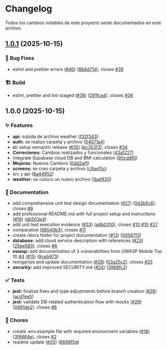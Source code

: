 # Changelog

Todos los cambios notables de este proyecto serán documentados en este archivo.

## [1.0.1](https://github.com/XMaximusYakuzaX/reservas-medicas/compare/v1.0.0...v1.0.1) (2025-10-15)

### 🐛 Bug Fixes

- eslint and prettier errors ([#40](https://github.com/XMaximusYakuzaX/reservas-medicas/issues/40)) ([884d71d](https://github.com/XMaximusYakuzaX/reservas-medicas/commit/884d71dd7f3c483f2e0e27b27887a3cdbf332530)), closes [#39](https://github.com/XMaximusYakuzaX/reservas-medicas/issues/39)

### 🏗️ Build

- eslint, prettier and lint-staged ([#38](https://github.com/XMaximusYakuzaX/reservas-medicas/issues/38)) ([291fca4](https://github.com/XMaximusYakuzaX/reservas-medicas/commit/291fca47679e44cad710ca0ff47f9f3389aedd54)), closes [#36](https://github.com/XMaximusYakuzaX/reservas-medicas/issues/36)

## 1.0.0 (2025-10-15)

### ✨ Features

- **api:** subida de archivo weather ([f32f343](https://github.com/XMaximusYakuzaX/reservas-medicas/commit/f32f343ff6ff9e8278ebee80d55b8674f51a7274))
- **auth:** se realizo carpeta y archivo ([04571a4](https://github.com/XMaximusYakuzaX/reservas-medicas/commit/04571a432a00627e743108a9f202b076f6875bfb))
- **ci:** setup semantic release ([#35](https://github.com/XMaximusYakuzaX/reservas-medicas/issues/35)) ([bc353f3](https://github.com/XMaximusYakuzaX/reservas-medicas/commit/bc353f3ef0e690c66db08a8cd3104692d69502e7)), closes [#34](https://github.com/XMaximusYakuzaX/reservas-medicas/issues/34)
- **Correciones:** Cambios realizados y funcionales ([43a1227](https://github.com/XMaximusYakuzaX/reservas-medicas/commit/43a1227ff8d656ee7192ba5c94f41c25f839a75f))
- integrate Supabase cloud DB and BMI calculation ([90cddf0](https://github.com/XMaximusYakuzaX/reservas-medicas/commit/90cddf064009ed7a8c8441acf8294cf2d2eb7eec))
- **Mejoras:** Nuevos Cambios ([0dd2af1](https://github.com/XMaximusYakuzaX/reservas-medicas/commit/0dd2af17d71d812d6bf928c1830a79a70cebd51d))
- **screens:** se creo carpeta y archivo ([c9ae15c](https://github.com/XMaximusYakuzaX/reservas-medicas/commit/c9ae15ccfba90f723fe4d727a054748118d94a4a))
- src y api ([8a44952](https://github.com/XMaximusYakuzaX/reservas-medicas/commit/8a44952a2cd289f3486cd6837323af965a19999f))
- **weather:** se coloco un nuevo archivo ([1baf920](https://github.com/XMaximusYakuzaX/reservas-medicas/commit/1baf920cf20a29649ffba98d13acbd7ac1870841))

### 📝 Documentation

- add comprehensive unit test design documentation ([#27](https://github.com/XMaximusYakuzaX/reservas-medicas/issues/27)) ([0d2b5c6](https://github.com/XMaximusYakuzaX/reservas-medicas/commit/0d2b5c644cfa9643c1adfebd383f2ea5ac069621)), closes [#9](https://github.com/XMaximusYakuzaX/reservas-medicas/issues/9)
- add professional README.md with full project setup and instructions ([#16](https://github.com/XMaximusYakuzaX/reservas-medicas/issues/16)) ([db503e4](https://github.com/XMaximusYakuzaX/reservas-medicas/commit/db503e4e4db5abda50f90b0faa2f865b8cf7d2ee))
- add unit test execution evidence ([#33](https://github.com/XMaximusYakuzaX/reservas-medicas/issues/33)) ([a4b0310](https://github.com/XMaximusYakuzaX/reservas-medicas/commit/a4b0310fd92809a8a419aa7b83e8feadff8d2ccf)), closes [#10](https://github.com/XMaximusYakuzaX/reservas-medicas/issues/10) [#10](https://github.com/XMaximusYakuzaX/reservas-medicas/issues/10) [#27](https://github.com/XMaximusYakuzaX/reservas-medicas/issues/27)
- comparative ([68540b3](https://github.com/XMaximusYakuzaX/reservas-medicas/commit/68540b36d82d16163a68506a8833c36aadaaf9a6)), closes [#11](https://github.com/XMaximusYakuzaX/reservas-medicas/issues/11)
- create /docs folder for project documentation ([#13](https://github.com/XMaximusYakuzaX/reservas-medicas/issues/13)) ([00587f3](https://github.com/XMaximusYakuzaX/reservas-medicas/commit/00587f3fb0180098f4b3c2cc213872374a61efa8))
- **database:** add cloud service description with references ([#23](https://github.com/XMaximusYakuzaX/reservas-medicas/issues/23)) ([25ee583](https://github.com/XMaximusYakuzaX/reservas-medicas/commit/25ee58396c9473a79ff908f821ebaaeb0c6ec59b)), closes [#6](https://github.com/XMaximusYakuzaX/reservas-medicas/issues/6)
- **owasp:** add documentation of 3 vulnerabilities from OWASP Mobile Top 10 [#4](https://github.com/XMaximusYakuzaX/reservas-medicas/issues/4) ([#15](https://github.com/XMaximusYakuzaX/reservas-medicas/issues/15)) ([9ceb973](https://github.com/XMaximusYakuzaX/reservas-medicas/commit/9ceb9735ad3ee3e666d2d1d94c4c00f6dbd830dc))
- reorganize and update documentation ([#28](https://github.com/XMaximusYakuzaX/reservas-medicas/issues/28)) ([53a25c2](https://github.com/XMaximusYakuzaX/reservas-medicas/commit/53a25c26671010c4d54245d64e6fab2e9210055f)), closes [#25](https://github.com/XMaximusYakuzaX/reservas-medicas/issues/25)
- **security:** add improved SECURITY.md ([#24](https://github.com/XMaximusYakuzaX/reservas-medicas/issues/24)) ([3969fc2](https://github.com/XMaximusYakuzaX/reservas-medicas/commit/3969fc2e7f56ab538ba5483281814dccef6bb883))

### ✅ Tests

- **jest:** finalize fixes and type adjustments before branch creation ([#26](https://github.com/XMaximusYakuzaX/reservas-medicas/issues/26)) ([acd7ee5](https://github.com/XMaximusYakuzaX/reservas-medicas/commit/acd7ee5ba6e59df9f782ec0dc5ac931988bd77b7))
- **jest:** validate DB-related authentication flow with mocks ([#29](https://github.com/XMaximusYakuzaX/reservas-medicas/issues/29)) ([0491de2](https://github.com/XMaximusYakuzaX/reservas-medicas/commit/0491de234a8d6be83468f07e9f00a32fcdb6cdfb)), closes [#8](https://github.com/XMaximusYakuzaX/reservas-medicas/issues/8)

### 🔧 Chores

- create .env.example file with required environment variables ([#18](https://github.com/XMaximusYakuzaX/reservas-medicas/issues/18)) ([3f6664e](https://github.com/XMaximusYakuzaX/reservas-medicas/commit/3f6664e26d6e674d71093e22ce556e44e15c7aef)), closes [#2](https://github.com/XMaximusYakuzaX/reservas-medicas/issues/2)
- readme update ([#20](https://github.com/XMaximusYakuzaX/reservas-medicas/issues/20)) ([6668f5d](https://github.com/XMaximusYakuzaX/reservas-medicas/commit/6668f5d07f4e356b7eb9a56dab5a112cb21e2d7a))
